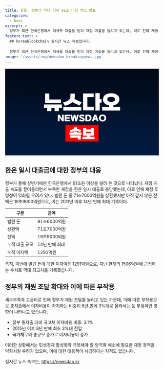 ```yaml
---
title: 한은, 정부의 역대 최대 91조 이상 차입 발표
categories:
  - News
excerpt: >
  정부가 최근 한국은행에서 대규모 대출을 받아 재정 지출을 늘리고 있는데, 이로 인해 재정 투명성이 약화되고 이자 비용이 급증하는 문제가 발생하고 있다. 상반기에만 91조원 이상을 빌린 것으로 나타났는데, 이는 2011년 이후 최대 규모의 대출이다. 그 결과 이자 비용은 1291억원으로 역대 최고치를 기록했고, 고금리 지속으로 인해 총지출에서의 비중은 8년 만에 3%대로 올라섰다. 정부는 세수부족과 고금리로 인해 재원을 조달할 필요가 있으나, 이로 인해 재정 투명성이 약화되고 이자 비용이 증가하고 있다는 우려가 있다.
feature_text: >
  ## koreablockchain 실시간 뉴스 속보입니다.

  정부가 최근 한국은행에서 대규모 대출을 받아 재정 지출을 늘리고 있는데, 이로 인해 재정 투명성이 약화되고 이자 비용이 급증하는 문제가 발생하고 있다. 상반기에만 91조원 이상을 빌린 것으로 나타났는데, 이는 2011년 이후 최대 규모의 대출이다. 그 결과 이자 비용은 1291억원으로 역대 최고치를 기록했고, 고금리 지속으로 인해 총지출에서의 비중은 8년 만에 3%대로 올라섰다. 정부는 세수부족과 고금리로 인해 재원을 조달할 필요가 있으나, 이로 인해 재정 투명성이 약화되고 이자 비용이 증가하고 있다는 우려가 있다.
image: '/assets/img/newsdao_breakingnews.jpg'
---
```


<p><img src="/assets/img/newsdao_breakingnews.jpg" alt="koreablockchain 속보" /></p>

<h2 data-ke-size="size26">한은 일시 대출금에 대한 정부의 대응</h2>

<p data-ke-size="size16">정부가 올해 상반기에만 한국은행에서 91조원 이상을 빌려 쓴 것으로 나타났다. 재정 지출 속도를 끌어올리면서 부족한 재정을 한은 일시 대출로 충당했는데, 이로 인해 재정 투명성이 약화될 우려가 있다. 빌린 돈 중 71조7000억원을 상환했지만 아직 갚지 않은 잔액은 19조9000억원으로, 이는 2011년 이후 14년 만에 최대 기록이다.</p>

<table>
<thead>
<tr>
<th>구분</th>
<th>금액</th>
</tr>
</thead>
<tbody>
<tr>
<td>빌린 돈</td>
<td>91조6000억원</td>
</tr>
<tr>
<td>상환액</td>
<td>71조7000억원</td>
</tr>
<tr>
<td>잔액</td>
<td>19조9000억원</td>
</tr>
<tr>
<td>누적 대출 규모</td>
<td>14년 만에 최대</td>
</tr>
<tr>
<td>누적 이자액</td>
<td>1291억원</td>
</tr>
</tbody>
</table>

<p data-ke-size="size16">특히, 이번에 빌린 돈에 대한 이자액은 1291억원으로, 지난 한해의 1506억원에 근접하는 수치로 역대 최고치를 기록했습니다.</p>

<h2 data-ke-size="size26">정부의 재원 조달 확대와 이에 따른 부작용</h2>

<p data-ke-size="size16">세수부족과 고금리로 인해 정부가 재원 조달을 늘리고 있는 가운데, 이에 따른 부작용으로 총지출에서 이자비용이 차지하는 비중이 8년 만에 3%대로 올라서는 등 부정적인 영향이 나타나고 있습니다.</p>

<ul>
<li>정부 총지출 대비 국고채 이자비용 비중: 3.1%</li>
<li>2015년 이후 8년 만에 최초 3%대 진입</li>
<li>국가채무의 총규모 증가로 이자비용이 증가</li>
</ul>

<p data-ke-size="size16">이러한 상황에서는 민생경제 활성화와 극복해야 할 양극화 해소에 필요한 재정 정책을 약화시킬 우려가 있으며, 이에 대한 대응책이 시급하다는 지적도 있습니다.</p>
실시간 뉴스 속보는, <a href="https://newsdao.kr" rel="dofollow">https://newsdao.kr</a>


